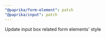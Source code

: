 ```yaml
---
"@paprika/form-element": patch
"@paprika/input": patch
---
```


Update input box related form elements' style
